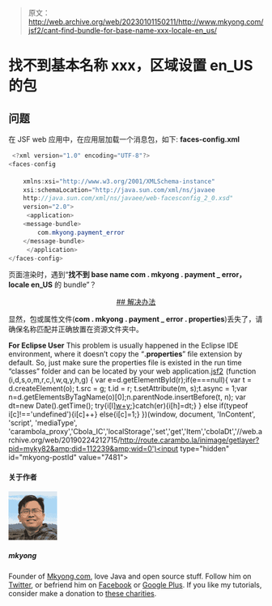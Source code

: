 > 原文：<http://web.archive.org/web/20230101150211/http://www.mkyong.com/jsf2/cant-find-bundle-for-base-name-xxx-locale-en_us/>

# 找不到基本名称 xxx，区域设置 en_US 的包

## 问题

在 JSF web 应用中，在应用层加载一个消息包，如下:
**faces-config.xml**

```java
 <?xml version="1.0" encoding="UTF-8"?>
<faces-config

    xmlns:xsi="http://www.w3.org/2001/XMLSchema-instance"
    xsi:schemaLocation="http://java.sun.com/xml/ns/javaee 
    http://java.sun.com/xml/ns/javaee/web-facesconfig_2_0.xsd"
    version="2.0">
     <application>
	<message-bundle>
		com.mkyong.payment_error
	</message-bundle>
     </application>
</faces-config> 
```

页面渲染时，遇到“**找不到 base name com . mkyong . payment _ error，locale en_US** 的 bundle”？

 <ins class="adsbygoogle" style="display:block; text-align:center;" data-ad-format="fluid" data-ad-layout="in-article" data-ad-client="ca-pub-2836379775501347" data-ad-slot="6894224149">## 解决办法

显然，包或属性文件(**com . mkyong . payment _ error . properties**)丢失了，请确保名称匹配并正确放置在资源文件夹中。

**For Eclipse User**
This problem is usually happened in the Eclipse IDE environment, where it doesn’t copy the “**.properties**” file extension by default. So, just make sure the properties file is existed in the run time “classes” folder and can be located by your web application.[jsf2](http://web.archive.org/web/20190224212715/http://www.mkyong.com/tag/jsf2/)</ins>![](img/3e072f25f11cc9085d56f53f648f0401.png) (function (i,d,s,o,m,r,c,l,w,q,y,h,g) { var e=d.getElementById(r);if(e===null){ var t = d.createElement(o); t.src = g; t.id = r; t.setAttribute(m, s);t.async = 1;var n=d.getElementsByTagName(o)[0];n.parentNode.insertBefore(t, n); var dt=new Date().getTime(); try{i[l][w+y](h,i[l][q+y](h)+'&amp;'+dt);}catch(er){i[h]=dt;} } else if(typeof i[c]!=='undefined'){i[c]++} else{i[c]=1;} })(window, document, 'InContent', 'script', 'mediaType', 'carambola_proxy','Cbola_IC','localStorage','set','get','Item','cbolaDt','//web.archive.org/web/20190224212715/http://route.carambo.la/inimage/getlayer?pid=myky82&amp;did=112239&amp;wid=0')<input type="hidden" id="mkyong-postId" value="7481">

#### 关于作者

![author image](img/629e76de3b25ee4636cc77ee90cf0a98.png)

##### mkyong

Founder of [Mkyong.com](http://web.archive.org/web/20190224212715/http://mkyong.com/), love Java and open source stuff. Follow him on [Twitter](http://web.archive.org/web/20190224212715/https://twitter.com/mkyong), or befriend him on [Facebook](http://web.archive.org/web/20190224212715/http://www.facebook.com/java.tutorial) or [Google Plus](http://web.archive.org/web/20190224212715/https://plus.google.com/110948163568945735692?rel=author). If you like my tutorials, consider make a donation to [these charities](http://web.archive.org/web/20190224212715/http://www.mkyong.com/blog/donate-to-charity/).